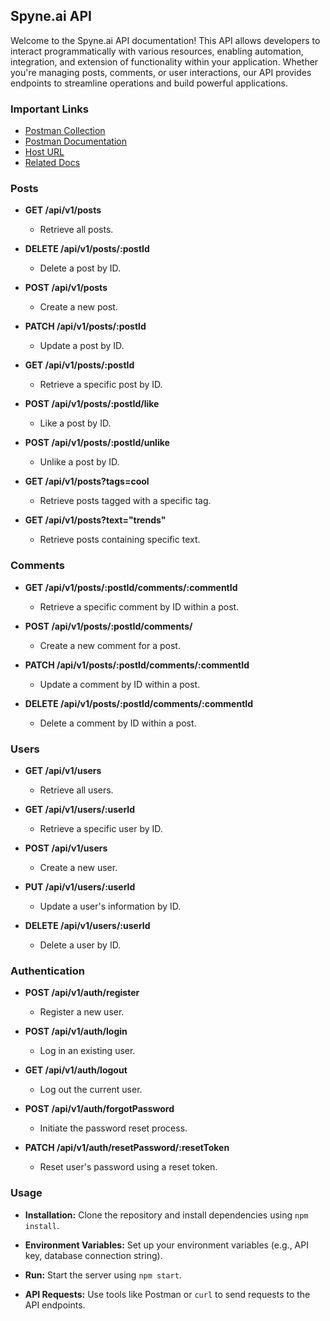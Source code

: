 ## Spyne.ai API

Welcome to the Spyne.ai API documentation! This API allows developers to interact programmatically with various resources, enabling automation, integration, and extension of functionality within your application. Whether you're managing posts, comments, or user interactions, our API provides endpoints to streamline operations and build powerful applications.

### Important Links

- [Postman Collection](https://www.postman.com/spyneai-1341/workspace/krushna/environment/31753081-df3d5210-7be3-4d35-870a-957c5b72d4de?action=share&creator=31753081&active-environment=31753081-df3d5210-7be3-4d35-870a-957c5b72d4de)
- [Postman Documentation](https://documenter.getpostman.com/view/31753081/2sA3XPDNhq)
- [Host URL](https://spyne-ai.onrender.com)
- [Related Docs](https://drive.google.com/drive/folders/1nbvD_blgV_eYzlopST3lrHdgRGu3TXNN?usp=sharing)

### Posts

- **GET /api/v1/posts**
  - Retrieve all posts.

- **DELETE /api/v1/posts/:postId**
  - Delete a post by ID.

- **POST /api/v1/posts**
  - Create a new post.

- **PATCH /api/v1/posts/:postId**
  - Update a post by ID.

- **GET /api/v1/posts/:postId**
  - Retrieve a specific post by ID.

- **POST /api/v1/posts/:postId/like**
  - Like a post by ID.

- **POST /api/v1/posts/:postId/unlike**
  - Unlike a post by ID.

- **GET /api/v1/posts?tags=cool**
  - Retrieve posts tagged with a specific tag.

- **GET /api/v1/posts?text="trends"**
  - Retrieve posts containing specific text.

### Comments

- **GET /api/v1/posts/:postId/comments/:commentId**
  - Retrieve a specific comment by ID within a post.

- **POST /api/v1/posts/:postId/comments/**
  - Create a new comment for a post.

- **PATCH /api/v1/posts/:postId/comments/:commentId**
  - Update a comment by ID within a post.

- **DELETE /api/v1/posts/:postId/comments/:commentId**
  - Delete a comment by ID within a post.

### Users

- **GET /api/v1/users**
  - Retrieve all users.

- **GET /api/v1/users/:userId**
  - Retrieve a specific user by ID.

- **POST /api/v1/users**
  - Create a new user.

- **PUT /api/v1/users/:userId**
  - Update a user's information by ID.

- **DELETE /api/v1/users/:userId**
  - Delete a user by ID.

### Authentication

- **POST /api/v1/auth/register**
  - Register a new user.

- **POST /api/v1/auth/login**
  - Log in an existing user.

- **GET /api/v1/auth/logout**
  - Log out the current user.

- **POST /api/v1/auth/forgotPassword**
  - Initiate the password reset process.

- **PATCH /api/v1/auth/resetPassword/:resetToken**
  - Reset user's password using a reset token.

### Usage

- **Installation:** Clone the repository and install dependencies using `npm install`.

- **Environment Variables:** Set up your environment variables (e.g., API key, database connection string).

- **Run:** Start the server using `npm start`.

- **API Requests:** Use tools like Postman or `curl` to send requests to the API endpoints.
